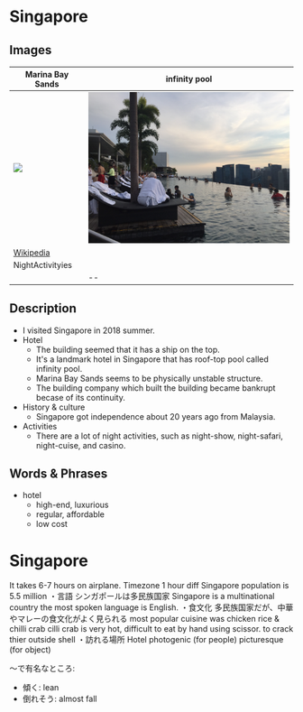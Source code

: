 # Singapore

## Images

|Marina Bay Sands|infinity pool|
|--|--|
|<img src="https://upload.wikimedia.org/wikipedia/commons/thumb/f/f9/Marina_Bay_Sands_in_the_evening_-_20101120.jpg/1280px-Marina_Bay_Sands_in_the_evening_-_20101120.jpg" width="500px"/> |<img src="./IMG_3815.JPG" width="450px"/>|
|[Wikipedia](https://ja.wikipedia.org/wiki/%E3%83%9E%E3%83%AA%E3%83%BC%E3%83%8A%E3%83%99%E3%82%A4%E3%83%BB%E3%82%B5%E3%83%B3%E3%82%BA)||
|NightActivityies||
|<img src="">|--|

## Description
- I visited Singapore in 2018 summer.
- Hotel
  - The building seemed that it has a ship on the top.
  - It's a landmark hotel in Singapore that has roof-top pool called infinity pool.
  - Marina Bay Sands seems to be physically unstable structure.
  - The building company which built the building became bankrupt becase of its continuity.
- History & culture
  - Singapore got independence about 20 years ago from Malaysia.
- Activities
  - There are a lot of night activities, such as night-show, night-safari, night-cuise, and casino.


## Words & Phrases
- hotel
  - high-end, luxurious
  - regular, affordable
  - low cost


# Singapore
It takes 6-7 hours on airplane.
Timezone 1 hour diff
Singapore population is 5.5 million
・言語
シンガポールは多民族国家
Singapore is a multinational country 
the most spoken language is English.
・食文化
多民族国家だが、中華やマレーの食文化がよく見られる
most popular cuisine was chicken rice & chilli crab
cilli crab is very hot,
difficult to eat by hand
using scissor.
to crack thier outside shell
・訪れる場所
Hotel
photogenic (for people)
picturesque (for object)



～で有名なところ: 
- 傾く: lean
- 倒れそう: almost fall